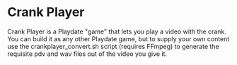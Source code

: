 # Crank Player

Crank Player is a Playdate "game" that lets you play a video with the crank. You can build it as any other Playdate game, but to supply your own content use the crankplayer_convert.sh script (requires FFmpeg) to generate the requisite pdv and wav files out of the video you give it.
